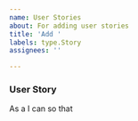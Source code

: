 ```yaml
---
name: User Stories
about: For adding user stories
title: 'Add '
labels: type.Story
assignees: ''

---
```


### User Story

As a <!-- user type/role --> I can <!-- function --> so that <!-- benefit -->
